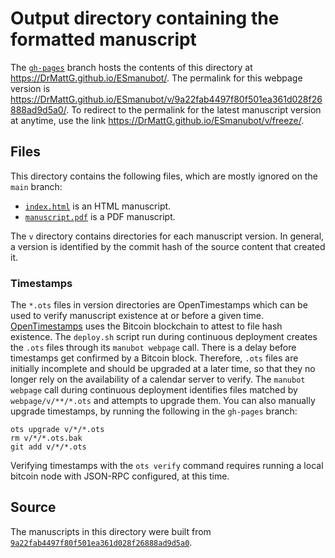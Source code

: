# Output directory containing the formatted manuscript

The [`gh-pages`](https://github.com/DrMattG/ESmanubot/tree/gh-pages) branch hosts the contents of this directory at <https://DrMattG.github.io/ESmanubot/>.
The permalink for this webpage version is <https://DrMattG.github.io/ESmanubot/v/9a22fab4497f80f501ea361d028f26888ad9d5a0/>.
To redirect to the permalink for the latest manuscript version at anytime, use the link <https://DrMattG.github.io/ESmanubot/v/freeze/>.

## Files

This directory contains the following files, which are mostly ignored on the `main` branch:

+ [`index.html`](index.html) is an HTML manuscript.
+ [`manuscript.pdf`](manuscript.pdf) is a PDF manuscript.

The `v` directory contains directories for each manuscript version.
In general, a version is identified by the commit hash of the source content that created it.

### Timestamps

The `*.ots` files in version directories are OpenTimestamps which can be used to verify manuscript existence at or before a given time.
[OpenTimestamps](https://opentimestamps.org/) uses the Bitcoin blockchain to attest to file hash existence.
The `deploy.sh` script run during continuous deployment creates the `.ots` files through its `manubot webpage` call.
There is a delay before timestamps get confirmed by a Bitcoin block.
Therefore, `.ots` files are initially incomplete and should be upgraded at a later time, so that they no longer rely on the availability of a calendar server to verify.
The `manubot webpage` call during continuous deployment identifies files matched by `webpage/v/**/*.ots` and attempts to upgrade them.
You can also manually upgrade timestamps, by running the following in the `gh-pages` branch:

```shell
ots upgrade v/*/*.ots
rm v/*/*.ots.bak
git add v/*/*.ots
```

Verifying timestamps with the `ots verify` command requires running a local bitcoin node with JSON-RPC configured, at this time.

## Source

The manuscripts in this directory were built from
[`9a22fab4497f80f501ea361d028f26888ad9d5a0`](https://github.com/DrMattG/ESmanubot/commit/9a22fab4497f80f501ea361d028f26888ad9d5a0).
